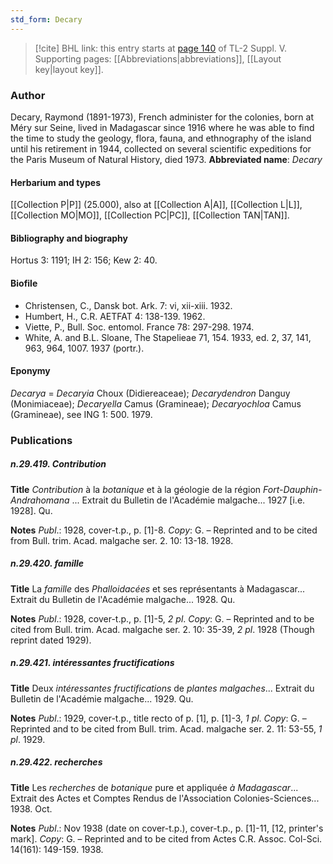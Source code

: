 ```yaml
---
std_form: Decary
---
```


> [!cite] BHL link: this entry starts at [page 140](https://www.biodiversitylibrary.org/page/33259186) of TL-2 Suppl. V.
> Supporting pages: [[Abbreviations|abbreviations]], [[Layout key|layout key]].

### Author

Decary, Raymond (1891-1973), French administer for the colonies, born at Méry sur Seine, lived in Madagascar since 1916 where he was able to find the time to study the geology, flora, fauna, and ethnography of the island until his retirement in 1944, collected on several scientific expeditions for the Paris Museum of Natural History, died 1973. 
**Abbreviated name**: *Decary*

#### Herbarium and types

[[Collection P|P]] (25.000), also at [[Collection A|A]], [[Collection L|L]], [[Collection MO|MO]], [[Collection PC|PC]], [[Collection TAN|TAN]].

#### Bibliography and biography

Hortus 3: 1191; IH 2: 156; Kew 2: 40.

#### Biofile

- Christensen, C., Dansk bot. Ark. 7: vi, xii-xiii. 1932.
- Humbert, H., C.R. AETFAT 4: 138-139. 1962.
- Viette, P., Bull. Soc. entomol. France 78: 297-298. 1974.
- White, A. and B.L. Sloane, The Stapelieae 71, 154. 1933, ed. 2, 37, 141, 963, 964, 1007. 1937 (portr.).

#### Eponymy

*Decarya* = *Decaryia* Choux (Didiereaceae); *Decarydendron* Danguy (Monimiaceae); *Decaryella* Camus (Gramineae); *Decaryochloa* Camus (Gramineae), see ING 1: 500. 1979.

### Publications

##### n.29.419. Contribution

**Title**
*Contribution* à la *botanique* et à la géologie de la région *Fort-Dauphin-Andrahomana* ... Extrait du Bulletin de l'Académie malgache... 1927 \[i.e. 1928\]. Qu.

**Notes**
*Publ*.: 1928, cover-t.p., p. \[1\]-8. *Copy*: G. – Reprinted and to be cited from Bull. trim. Acad. malgache ser. 2. 10: 13-18. 1928.

##### n.29.420. famille

**Title**
La *famille* des *Phalloidacées* et ses représentants à Madagascar... Extrait du Bulletin de l'Académie malgache... 1928. Qu.

**Notes**
*Publ*.: 1928, cover-t.p., p. \[1\]-5, *2 pl*. *Copy*: G. – Reprinted and to be cited from Bull. trim. Acad. malgache ser. 2. 10: 35-39, *2 pl*. 1928 (Though reprint dated 1929).

##### n.29.421. intéressantes fructifications

**Title**
Deux *intéressantes fructifications* de *plantes malgaches*... Extrait du Bulletin de l'Académie malgache... 1929. Qu.

**Notes**
*Publ*.: 1929, cover-t.p., title recto of p. \[1\], p. \[1\]-3, *1 pl*. *Copy*: G. – Reprinted and to be cited from Bull. trim. Acad. malgache ser. 2. 11: 53-55, *1 pl*. 1929.

##### n.29.422. recherches

**Title**
Les *recherches* de *botanique* pure et appliquée *à Madagascar*... Extrait des Actes et Comptes Rendus de l'Association Colonies-Sciences... 1938. Oct.

**Notes**
*Publ*.: Nov 1938 (date on cover-t.p.), cover-t.p., p. \[1\]-11, \[12, printer's mark\]. *Copy*: G. – Reprinted and to be cited from Actes C.R. Assoc. Col-Sci. 14(161): 149-159. 1938.

